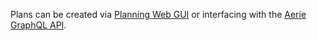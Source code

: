 Plans can be created via [Planning Web GUI](https://github.com/NASA-AMMOS/aerie/wiki/Planning-UI) or interfacing with the [Aerie GraphQL API](https://github.com/NASA-AMMOS/aerie/wiki/Aerie-GraphQL-API-Software-Interface-Specification).
